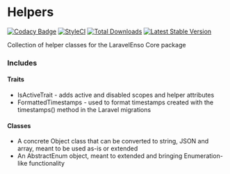 # Helpers

[![Codacy Badge](https://api.codacy.com/project/badge/Grade/4c084aada0bf4f70bf397338300bfc5d)](https://www.codacy.com/app/laravel-enso/Helpers?utm_source=github.com&utm_medium=referral&utm_content=laravel-enso/Helpers&utm_campaign=badger)
[![StyleCI](https://styleci.io/repos/85466970/shield?branch=master)](https://styleci.io/repos/85466970)
[![Total Downloads](https://poser.pugx.org/laravel-enso/helpers/downloads)](https://packagist.org/packages/laravel-enso/helpers)
[![Latest Stable Version](https://poser.pugx.org/laravel-enso/helpers/version)](https://packagist.org/packages/laravel-enso/helpers)

Collection of helper classes for the LaravelEnso Core package

### Includes
#### Traits
- IsActiveTrait - adds active and disabled scopes and helper attributes
- FormattedTimestamps - used to format timestamps created with the timestamps() method in the Laravel migrations
#### Classes
- A concrete Object class that can be converted to string, JSON and array, meant to be used as-is or extended
- An AbstractEnum object, meant to extended and bringing Enumeration-like functionality